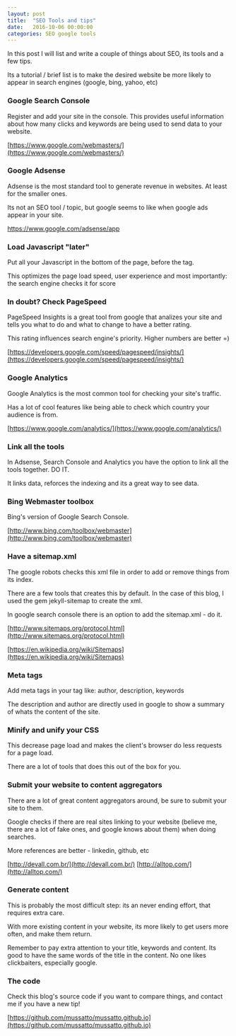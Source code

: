 ```yaml
---
layout: post
title:  "SEO Tools and tips"
date:   2016-10-06 00:00:00
categories: SEO google tools
---
```


In this post I will list and write a couple of things about SEO, its tools and a few tips.

Its a tutorial / brief list is to make the desired website be more likely to appear in search engines (google, bing, yahoo, etc)

### Google Search Console

Register and add your site in the console. This provides useful information about how many clicks and keywords are being used to send data to your website.

[https://www.google.com/webmasters/](https://www.google.com/webmasters/)

### Google Adsense

Adsense is the most standard tool to generate revenue in websites. At least for the smaller ones.

Its not an SEO tool / topic, but google seems to like when google ads appear in your site.

https://www.google.com/adsense/app

### Load Javascript "later"

Put all your Javascript in the bottom of the page, before the </body> tag.

This optimizes the page load speed, user experience and most importantly: the search engine checks it for score

### In doubt? Check PageSpeed

PageSpeed Insights is a great tool from google that analizes your site and tells you what to do and what to change to have a better rating.

This rating influences search engine's priority. Higher numbers are better =)

[https://developers.google.com/speed/pagespeed/insights/](https://developers.google.com/speed/pagespeed/insights/)

### Google Analytics

Google Analytics is the most common tool for checking your site's traffic.

Has a lot of cool features like being able to check which country your audience is from.

[https://www.google.com/analytics/](https://www.google.com/analytics/)

### Link all the tools

In Adsense, Search Console and Analytics you have the option to link all the tools together. DO IT.

It links data, reforces the indexing and its a great way to see data.

### Bing Webmaster toolbox

Bing's version of Google Search Console.

[http://www.bing.com/toolbox/webmaster](http://www.bing.com/toolbox/webmaster)

### Have a sitemap.xml

The google robots checks this xml file in order to add or remove things from its index.

There are a few tools that creates this by default. In the case of this blog, I used the gem jekyll-sitemap to create the xml.

In google search console there is an option to add the sitemap.xml - do it.

[http://www.sitemaps.org/protocol.html](http://www.sitemaps.org/protocol.html)

[https://en.wikipedia.org/wiki/Sitemaps](https://en.wikipedia.org/wiki/Sitemaps)

### Meta tags

Add meta tags in your <head> tag like: author, description, keywords

The description and author are directly used in google to show a summary of whats the content of the site.

### Minify and unify your CSS

This decrease page load and makes the client's browser do less requests for a page load.

There are a lot of tools that does this out of the box for you.

### Submit your website to content aggregators

There are a lot of great content aggregators around, be sure to submit your site to them.

Google checks if there are real sites linking to your website (believe me, there are a lot of fake ones, and google knows about them) when doing searches.

More references are better - linkedin, github, etc

[http://devall.com.br/](http://devall.com.br/)
[http://alltop.com/](http://alltop.com/)

### Generate content

This is probably the most difficult step: its an never ending effort, that requires extra care.

With more existing content in your website, its more likely to get users more often, and make them return.

Remember to pay extra attention to your title, keywords and content. Its good to have the same words of the title in the content. No one likes clickbaiters, especially google.

### The code

Check this blog's source code if you want to compare things, and contact me if you have a new tip!

[https://github.com/mussatto/mussatto.github.io](https://github.com/mussatto/mussatto.github.io)

